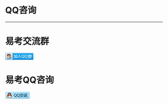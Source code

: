 # QQ咨询
----------

# 易考交流群 #

[![PNG](_static/group.png)](http://shang.qq.com/wpa/qunwpa?idkey=36e11430f55a61891ad7dfcb29823f9a9d9151ff0ae6a5961f1098087d0669d3)

# 易考QQ咨询 #

[![PNG](_static/qq.png)](http://wpa.qq.com/msgrd?v=3&uin=1121015043&site=qq&menu=yes)

